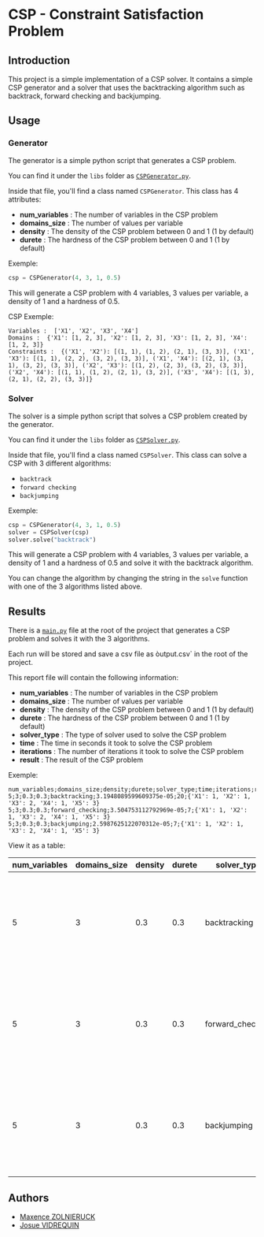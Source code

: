 # CSP - Constraint Satisfaction Problem

## Introduction

This project is a simple implementation of a CSP solver. It contains a simple CSP generator and a solver that uses the backtracking algorithm such as backtrack, forward checking and backjumping.

## Usage

### Generator

The generator is a simple python script that generates a CSP problem.

You can find it under the `libs` folder as [`CSPGenerator.py`](./libs/CSPGenerator.py).

Inside that file, you'll find a class named `CSPGenerator`. This class has 4 attributes:

- **num_variables** : The number of variables in the CSP problem
- **domains_size** : The number of values per variable
- **density** : The density of the CSP problem between 0 and 1 (1 by default)
- **durete** : The hardness of the CSP problem between 0 and 1 (1 by default)

Exemple:

```python
csp = CSPGenerator(4, 3, 1, 0.5)
```

This will generate a CSP problem with 4 variables, 3 values per variable, a density of 1 and a hardness of 0.5.

CSP Exemple:

```
Variables :  ['X1', 'X2', 'X3', 'X4']
Domains :  {'X1': [1, 2, 3], 'X2': [1, 2, 3], 'X3': [1, 2, 3], 'X4': [1, 2, 3]}
Constraints :  {('X1', 'X2'): [(1, 1), (1, 2), (2, 1), (3, 3)], ('X1', 'X3'): [(1, 1), (2, 2), (3, 2), (3, 3)], ('X1', 'X4'): [(2, 1), (3, 1), (3, 2), (3, 3)], ('X2', 'X3'): [(1, 2), (2, 3), (3, 2), (3, 3)], ('X2', 'X4'): [(1, 1), (1, 2), (2, 1), (3, 2)], ('X3', 'X4'): [(1, 3), (2, 1), (2, 2), (3, 3)]}
```

### Solver

The solver is a simple python script that solves a CSP problem created by the generator.

You can find it under the `libs` folder as [`CSPSolver.py`](./libs/CSPSolver.py).

Inside that file, you'll find a class named `CSPSolver`. This class can solve a CSP with 3 different algorithms:

- `backtrack`
- `forward checking`
- `backjumping`

Exemple:

```python
csp = CSPGenerator(4, 3, 1, 0.5)
solver = CSPSolver(csp)
solver.solve("backtrack")
```

This will generate a CSP problem with 4 variables, 3 values per variable, a density of 1 and a hardness of 0.5 and solve it with the backtrack algorithm.

You can change the algorithm by changing the string in the `solve` function with one of the 3 algorithms listed above.

## Results

There is a [`main.py`](./main.py) file at the root of the project that generates a CSP problem and solves it with the 3 algorithms.

Each run will be stored and save a csv file as òutput.csv` in the root of the project.

This report file will contain the following information:

- **num_variables** : The number of variables in the CSP problem
- **domains_size** : The number of values per variable
- **density** : The density of the CSP problem between 0 and 1 (1 by default)
- **durete** : The hardness of the CSP problem between 0 and 1 (1 by default)
- **solver_type** : The type of solver used to solve the CSP problem
- **time** : The time in seconds it took to solve the CSP problem
- **iterations** : The number of iterations it took to solve the CSP problem
- **result** : The result of the CSP problem

Exemple:

```
num_variables;domains_size;density;durete;solver_type;time;iterations;result
5;3;0.3;0.3;backtracking;3.1948089599609375e-05;20;{'X1': 1, 'X2': 1, 'X3': 2, 'X4': 1, 'X5': 3}
5;3;0.3;0.3;forward_checking;3.504753112792969e-05;7;{'X1': 1, 'X2': 1, 'X3': 2, 'X4': 1, 'X5': 3}
5;3;0.3;0.3;backjumping;2.5987625122070312e-05;7;{'X1': 1, 'X2': 1, 'X3': 2, 'X4': 1, 'X5': 3}
```

View it as a table:

| num_variables | domains_size | density | durete | solver_type     | time (s)          | iterations | result |
| ------------- | ------------ | ------- | ------ | --------------- | ----------------- | ---------- | ------ |
| 5             | 3            | 0.3     | 0.3    | backtracking    | 3.1948089599609375e-05     | 20      | {'X1': 1, 'X2': 1, 'X3': 2, 'X4': 1, 'X5': 3}             |
| 5             | 3            | 0.3     | 0.3    | forward_checking| 3.504753112792969e-05      | 7          | {'X1': 1, 'X2': 1, 'X3': 2, 'X4': 1, 'X5': 3}             |
| 5             | 3            | 0.3     | 0.3    | backjumping     | 2.5987625122070312e-05     | 7          | {'X1': 1, 'X2': 1, 'X3': 2, 'X4': 1, 'X5': 3}             |

## Authors

- [Maxence ZOLNIERUCK](https://www.linkedin.com/in/maxence-zol/)
- [Josue VIDREQUIN](https://www.linkedin.com/in/josuevidrequin/)